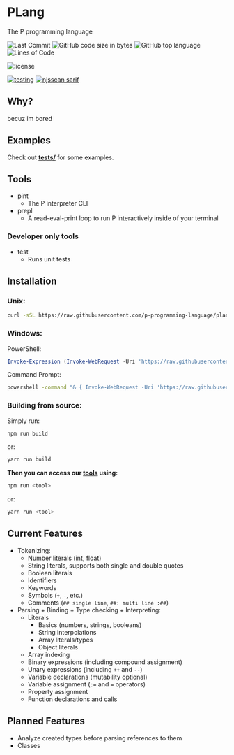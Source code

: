 # PLang
The P programming language

![Last Commit](https://img.shields.io/github/last-commit/p-programming-language/plang)
![GitHub code size in bytes](https://img.shields.io/github/languages/code-size/p-programming-language/plang)
![GitHub top language](https://img.shields.io/github/languages/top/p-programming-language/plang)
![Lines of Code](https://img.shields.io/tokei/lines/github/p-programming-language/plang)

![license](https://img.shields.io/github/license/p-programming-language/plang)

[![testing](https://github.com/KevinAlavik/plang/actions/workflows/test.yml/badge.svg)](https://github.com/KevinAlavik/plang/actions/workflows/test.yml)
[![njsscan sarif](https://github.com/p-programming-language/plang/actions/workflows/njsscan.yml/badge.svg)](https://github.com/p-programming-language/plang/actions/workflows/njsscan.yml)

## Why?
becuz im bored

## Examples
Check out **[tests/](https://github.com/p-programming-language/plang/tree/main/tests)** for some examples.

## Tools
- pint
    - The P interpreter CLI
- prepl
    - A read-eval-print loop to run P interactively inside of your terminal

### Developer only tools
- test
    - Runs unit tests

## Installation
### Unix:
```bash
curl -sSL https://raw.githubusercontent.com/p-programming-language/plang/main/install.sh | bash
```
### Windows:
PowerShell:
```powershell
Invoke-Expression (Invoke-WebRequest -Uri 'https://raw.githubusercontent.com/p-programming-language/plang/main/install.ps1').Content
```
Command Prompt:
```bash
powershell -command "& { Invoke-WebRequest -Uri 'https://raw.githubusercontent.com/p-programming-language/plang/main/install.bat' -OutFile 'install.bat'; .\install.bat; Remove-Item -Path 'install.bat' }"
```
### Building from source:
Simply run:
```bash
npm run build
```
or:
```bash
yarn run build
```
**Then you can access our [tools](https://github.com/p-programming-language/plang?tab=readme-ov-file#tools) using:**
```bash
npm run <tool>
```
or:
```bash
yarn run <tool>
```

## Current Features
- Tokenizing:
    - Number literals (int, float)
    - String literals, supports both single and double quotes
    - Boolean literals
    - Identifiers
    - Keywords
    - Symbols (`+`, `-`, etc.)
    - Comments (`## single line`, `##: multi line :##`)
- Parsing + Binding + Type checking + Interpreting:
    - Literals
        - Basics (numbers, strings, booleans)
        - String interpolations
        - Array literals/types
        - Object literals
    - Array indexing
    - Binary expressions (including compound assignment)
    - Unary expressions (including `++` and `--`)
    - Variable declarations (mutability optional)
    - Variable assignment (`:=` and `=` operators)
    - Property assignment
    - Function declarations and calls

## Planned Features
- Analyze created types before parsing references to them
- Classes